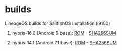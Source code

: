 # builds
LineageOS builds for SailfishOS Installation (i9100)

1. hybris-16.0 (Android 9 base): [ROM](https://gitlab.com/linusdan/builds-lineage-i9100/raw/chromatica/pie/lineage-16.0-20200622-UNOFFICIAL-i9100.zip) - [SHA256SUM](https://gitlab.com/linusdan/builds-lineage-i9100/raw/chromatica/pie/lineage-16.0-20200622-UNOFFICIAL-i9100.zip.md5sum)

2. hybris-14.1 (Android 7.1 base): [ROM](https://gitlab.com/linusdan/builds-lineage-i9100/raw/chromatica/nougat/lineage-14.1-20200622-UNOFFICIAL-i9100.zip) - [SHA256SUM](https://gitlab.com/linusdan/builds-lineage-i9100/raw/chromatica/nougat/lineage-14.1-20200622-UNOFFICIAL-i9100-sha256sum.txt)
